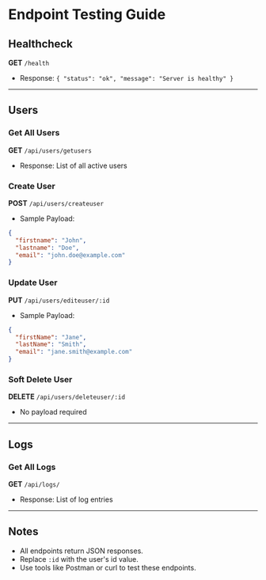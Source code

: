 # Endpoint Testing Guide

## Healthcheck
**GET** `/health`
- Response: `{ "status": "ok", "message": "Server is healthy" }`

---

## Users

### Get All Users
**GET** `/api/users/getusers`
- Response: List of all active users

### Create User
**POST** `/api/users/createuser`
- Sample Payload:
```json
{
  "firstname": "John",
  "lastname": "Doe",
  "email": "john.doe@example.com"
}
```

### Update User
**PUT** `/api/users/editeuser/:id`
- Sample Payload:
```json
{
  "firstName": "Jane",
  "lastName": "Smith",
  "email": "jane.smith@example.com"
}
```

### Soft Delete User
**DELETE** `/api/users/deleteuser/:id`
- No payload required

---

## Logs

### Get All Logs
**GET** `/api/logs/`
- Response: List of log entries

---

## Notes
- All endpoints return JSON responses.
- Replace `:id` with the user's id value.
- Use tools like Postman or curl to test these endpoints.
